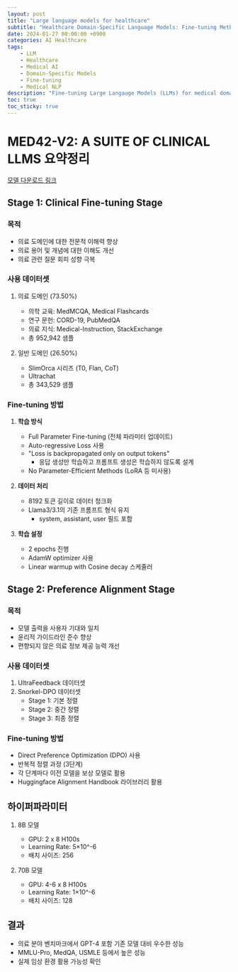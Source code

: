 ```yaml
---
layout: post
title: "Large language models for healthcare"
subtitle: "Healthcare Domain-Specific Language Models: Fine-tuning Methods"
date: 2024-01-27 00:00:00 +0900
categories: AI Healthcare
tags:
    - LLM
    - Healthcare
    - Medical AI
    - Domain-Specific Models
    - Fine-tuning
    - Medical NLP
description: "Fine-tuning Large Langauge Models (LLMs) for medical domain : training approaches, medical datasets"
toc: true
toc_sticky: true
---
```



# MED42-V2: A SUITE OF CLINICAL LLMS 요약정리

[모델 다운로드 링크](https://huggingface.co/m42-health)

## Stage 1: Clinical Fine-tuning Stage 

### 목적
- 의료 도메인에 대한 전문적 이해력 향상
- 의료 용어 및 개념에 대한 이해도 개선
- 의료 관련 질문 회피 성향 극복

### 사용 데이터셋
1. 의료 도메인 (73.50%)
   - 의학 교육: MedMCQA, Medical Flashcards
   - 연구 문헌: CORD-19, PubMedQA
   - 의료 지식: Medical-Instruction, StackExchange
   - 총 952,942 샘플

2. 일반 도메인 (26.50%)
   - SlimOrca 시리즈 (T0, Flan, CoT)
   - Ultrachat
   - 총 343,529 샘플

### Fine-tuning 방법
1. **학습 방식**
   - Full Parameter Fine-tuning (전체 파라미터 업데이트)
   - Auto-regressive Loss 사용
   - "Loss is backpropagated only on output tokens" 
     - 응답 생성만 학습하고 프롬프트 생성은 학습하지 않도록 설계
   - No Parameter-Efficient Methods (LoRA 등 미사용)

2. **데이터 처리**
   - 8192 토큰 길이로 데이터 청크화
   - Llama3/3.1의 기존 프롬프트 형식 유지
     - system, assistant, user 필드 포함

3. **학습 설정**
   - 2 epochs 진행
   - AdamW optimizer 사용
   - Linear warmup with Cosine decay 스케줄러

## Stage 2: Preference Alignment Stage

### 목적
- 모델 출력을 사용자 기대와 일치
- 윤리적 가이드라인 준수 향상
- 편향되지 않은 의료 정보 제공 능력 개선

### 사용 데이터셋
1. UltraFeedback 데이터셋
2. Snorkel-DPO 데이터셋
   - Stage 1: 기본 정렬
   - Stage 2: 중간 정렬
   - Stage 3: 최종 정렬

### Fine-tuning 방법
- Direct Preference Optimization (DPO) 사용
- 반복적 정렬 과정 (3단계)
- 각 단계마다 이전 모델을 보상 모델로 활용
- Huggingface Alignment Handbook 라이브러리 활용

## 하이퍼파라미터
1. 8B 모델
   - GPU: 2 x 8 H100s
   - Learning Rate: 5×10^-6
   - 배치 사이즈: 256

2. 70B 모델
   - GPU: 4-6 x 8 H100s
   - Learning Rate: 1×10^-6
   - 배치 사이즈: 128

## 결과
- 의료 분야 벤치마크에서 GPT-4 포함 기존 모델 대비 우수한 성능
- MMLU-Pro, MedQA, USMLE 등에서 높은 성능
- 실제 임상 환경 활용 가능성 확인

